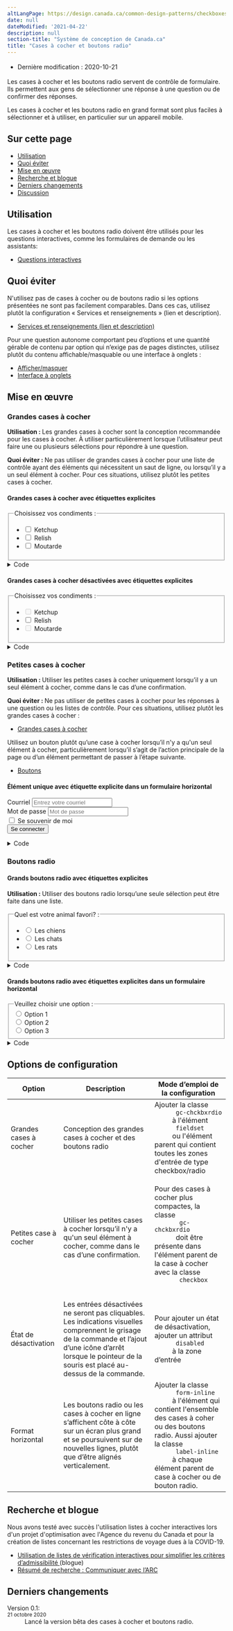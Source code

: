 ```yaml
---
altLangPage: https://design.canada.ca/common-design-patterns/checkboxes-radio-buttons.html
date: null
dateModified: '2021-04-22'
description: null
section-title: "Système de conception de Canada.ca"
title: "Cases à cocher et boutons radio"
---
```



<div class="row">
 <div class="col-md-12 pull-left">
  <ul class="list-inline small mrgn-bttm-sm" id="list-inline-desktop-only" style="line-height:1.65em">
   <li class="mrgn-rght-lg">
    Dernière modification : 2020-10-21
   </li>
  </ul>
 </div>
</div>

<p>
 Les cases à cocher et les boutons radio servent de contrôle de formulaire. Ils permettent aux gens de sélectionner une réponse à une question ou de confirmer des réponses.
</p>

<p>
 Les cases à cocher et les boutons radio en grand format sont plus faciles à sélectionner et à utiliser, en particulier sur un appareil mobile.
</p>

<section>
 <h2>
  Sur cette page
 </h2>
 <ul>
  <li>
   <a href="#utilisation">
    Utilisation
   </a>
  </li>
  <li>
   <a href="#eviter">
    Quoi éviter
   </a>
  </li>
  <li>
   <a href="#mise-en-oeuvre">
    Mise en œuvre
   </a>
  </li>
  <li>
   <a href="#recherche">
    Recherche et blogue
   </a>
  </li>
  <li>
   <a href="#derniers">
    Derniers changements
   </a>
  </li>
  <li>
   <a href="#discussion">
    Discussion
   </a>
  </li>
 </ul>
</section>

<section>
 <h2 id="utilisation">
  Utilisation
 </h2>
 <p>
  Les cases à cocher et les boutons radio doivent être utilisés pour les questions interactives, comme les formulaires de demande ou les assistants:
 </p>
 <ul>
  <li>
   <a href="./questions-interactives.html">
    Questions interactives
   </a>
  </li>
 </ul>
</section>

<section>
 <h2 id="eviter">
  Quoi éviter
 </h2>
 <p>
  N'utilisez pas de cases à cocher ou de boutons radio si les options présentées ne sont pas facilement comparables. Dans ces cas, utilisez plutôt la configuration « Services et renseignements » (lien et description).
 </p>
 <ul>
  <li>
   <a href="./services-renseignements.html">
    Services et renseignements (lien et description)
   </a>
  </li>
 </ul>
 <p>
  Pour une question autonome comportant peu d’options et une quantité gérable de contenu par option qui n’exige pas de pages distinctes, utilisez plutôt du contenu affichable/masquable ou une interface à onglets :
 </p>
 <ul>
  <li>
   <a href="./contenu-reductible.html">
    Afficher/masquer
   </a>
  </li>
  <li>
   <a href="./interface-onglets.html">
    Interface à onglets
   </a>
  </li>
 </ul>
</section>

<section>
 <h2 id="mise-en-oeuvre">
  Mise en œuvre
 </h2>
 <h3 id="grandes-cases-a-cocher">
  Grandes cases à cocher
 </h3>
 <p>
  <b>
   Utilisation :
  </b>
  Les grandes cases à cocher sont la conception recommandée pour les cases à cocher. À utiliser particulièrement lorsque l’utilisateur peut faire une ou plusieurs sélections pour répondre à une question.
 </p>
 <p>
  <b>
   Quoi éviter :
  </b>
  Ne pas utiliser de grandes cases à cocher pour une liste de contrôle ayant des éléments qui nécessitent un saut de ligne, ou lorsqu’il y a un seul élément à cocher. Pour ces situations, utilisez plutôt les petites cases à cocher.
 </p>
 <section>
  <h4>
   Grandes cases à cocher avec étiquettes explicites
  </h4>
  <div class="panel panel-default pattern-demo">
   <div class="panel-body">
    <fieldset class="provisional gc-chckbxrdio">
     <legend>
      Choisissez vos condiments :
     </legend>
     <ul class="list-unstyled lst-spcd-2">
      <li class="checkbox">
       <input id="cond1" type="checkbox"/>
       <label for="cond1">
        Ketchup
       </label>
      </li>
      <li class="checkbox">
       <input id="cond2" type="checkbox"/>
       <label for="cond2">
        Relish
       </label>
      </li>
      <li class="checkbox">
       <input id="cond3" type="checkbox"/>
       <label for="cond3">
        Moutarde
       </label>
      </li>
     </ul>
    </fieldset>
   </div>
  </div>
  <details>
   <summary>
    Code
   </summary>
   <details>
    <summary>
     HTML
    </summary>
    <pre><code>&lt;fieldset class="provisional gc-chckbxrdio"&gt;
	&lt;legend&gt;Choisissez vos condiments :&lt;/legend&gt;
	&lt;ul class="list-unstyled lst-spcd-2"&gt;
		&lt;li class="checkbox"&gt;
			&lt;input type="checkbox" id="cond1"&gt;
			&lt;label for="cond1"&gt;Ketchup&lt;/label&gt;
		&lt;/li&gt;
		&lt;li class="checkbox"&gt;
			&lt;input type="checkbox" id="cond2"&gt;
			&lt;label for="cond2"&gt;Relish&lt;/label&gt;
		&lt;/li&gt;
		&lt;li class="checkbox"&gt;
			&lt;input type="checkbox" id="cond3"&gt;
			&lt;label for="cond3"&gt;Moutarde&lt;/label&gt;
		&lt;/li&gt;
	&lt;/ul&gt;
&lt;/fieldset&gt;</code></pre>
   </details>
   <details>
    <summary>
     CSS
    </summary>
    <pre><code>.provisional.gc-chckbxrdio label {
	cursor: pointer;
	display: block;
	font-size: 20px;
}
.provisional.gc-chckbxrdio legend {
	float: none;
	font-size: 22px;
	font-weight: 700;
	margin-bottom: 15px;
	margin-top: 0;
}
.provisional.gc-chckbxrdio input[type="checkbox"] {
	border: 0;
	clip: rect(0 0 0 0);
	height: 1px;
	margin: -1px;
	overflow: hidden;
	padding: 0;
	position: absolute;
	width: 1px;
}
.provisional.gc-chckbxrdio input[type="checkbox"][disabled] + label {
	cursor: not-allowed;
	opacity: .5;
}
.provisional.gc-chckbxrdio input[type="checkbox"] + label {
	display: inline-block;
	line-height: 2;
	margin-left: 36px;
	width: auto;
}
.provisional.gc-chckbxrdio input[type="checkbox"] + label::before {
	border: 4px solid #fff;
	-webkit-box-shadow: 0 0 0 2px #000;
	box-shadow: 0 0 0 2px #000;
	content: "";
	display: inline-block;
	height: 36px;
	left: 0;
	position: absolute;
	top: 2px;
	width: 36px;
}
.provisional.gc-chckbxrdio input[type="checkbox"] + label:hover::before {
	background-image: -webkit-gradient(linear, left top, left bottom, from(#e6e5e5), color-stop(50%, white));
	background-image: linear-gradient(to bottom, #e6e5e5, white 50%);
}
.provisional.gc-chckbxrdio input[type="checkbox"]:focus + label::before {
	-webkit-box-shadow: 0 0 0 2px #000, 0 0 8px 4px #3b99fc;
	box-shadow: 0 0 0 2px #000, 0 0 8px 4px #3b99fc;
}
.provisional.gc-chckbxrdio input[type="checkbox"]:checked + label::after {
	border-color: #333;
	border-style: solid;
	border-width: 0 5px 5px 0;
	content: "";
	display: inline-block;
	height: 26px;
	left: 12px;
	position: absolute;
	top: 4px;
	-webkit-transform: rotate(45deg);
	transform: rotate(45deg);
	width: 13px;
}</code></pre>
   </details>
  </details>
  <h4>
   Grandes cases à cocher désactivées avec étiquettes explicites
  </h4>
  <div class="panel panel-default pattern-demo">
   <div class="panel-body">
    <fieldset class="provisional gc-chckbxrdio">
     <legend>
      Choisissez vos condiments :
     </legend>
     <ul class="list-unstyled lst-spcd-2">
      <li class="checkbox">
       <input disabled="" id="cond4" type="checkbox"/>
       <label for="cond4">
        Ketchup
       </label>
      </li>
      <li class="checkbox">
       <input id="cond5" type="checkbox"/>
       <label for="cond5">
        Relish
       </label>
      </li>
      <li class="checkbox">
       <input disabled="" id="cond6" type="checkbox"/>
       <label for="cond6">
        Moutarde
       </label>
      </li>
     </ul>
    </fieldset>
   </div>
  </div>
  <details>
   <summary>
    Code
   </summary>
   <details>
    <summary>
     HTML
    </summary>
    <pre><code>&lt;fieldset class="provisional gc-chckbxrdio"&gt;
	&lt;legend&gt;Choisissez vos condiments :&lt;/legend&gt;
	&lt;ul class="list-unstyled lst-spcd-2"&gt;
		&lt;li class="checkbox"&gt;
			&lt;input type="checkbox" id="cond4" disabled&gt;
			&lt;label for="cond1"&gt;Ketchup&lt;/label&gt;
		&lt;/li&gt;
		&lt;li class="checkbox"&gt;
			&lt;input type="checkbox" id="cond5"&gt;
			&lt;label for="cond2"&gt;Relish&lt;/label&gt;
		&lt;/li&gt;
		&lt;li class="checkbox"&gt;
			&lt;input type="checkbox" id="cond6" disabled&gt;
			&lt;label for="cond3"&gt;Moutarde&lt;/label&gt;
		&lt;/li&gt;
	&lt;/ul&gt;
&lt;/fieldset&gt;</code></pre>
   </details>
   <details>
    <summary>
     CSS
    </summary>
    <pre><code>.provisional.gc-chckbxrdio label {
	cursor: pointer;
	display: block;
	font-size: 20px;
}
.provisional.gc-chckbxrdio legend {
	float: none;
	font-size: 22px;
	font-weight: 700;
	margin-bottom: 15px;
	margin-top: 0;
}
.provisional.gc-chckbxrdio input[type="checkbox"] {
	border: 0;
	clip: rect(0 0 0 0);
	height: 1px;
	margin: -1px;
	overflow: hidden;
	padding: 0;
	position: absolute;
	width: 1px;
}
.provisional.gc-chckbxrdio input[type="checkbox"][disabled] + label {
	cursor: not-allowed;
	opacity: .5;
}
.provisional.gc-chckbxrdio input[type="checkbox"] + label {
	display: inline-block;
	line-height: 2;
	margin-left: 36px;
	width: auto;
}
.provisional.gc-chckbxrdio input[type="checkbox"] + label::before {
	border: 4px solid #fff;
	-webkit-box-shadow: 0 0 0 2px #000;
	box-shadow: 0 0 0 2px #000;
	content: "";
	display: inline-block;
	height: 36px;
	left: 0;
	position: absolute;
	top: 2px;
	width: 36px;
}
.provisional.gc-chckbxrdio input[type="checkbox"] + label:hover::before {
	background-image: -webkit-gradient(linear, left top, left bottom, from(#e6e5e5), color-stop(50%, white));
	background-image: linear-gradient(to bottom, #e6e5e5, white 50%);
}
.provisional.gc-chckbxrdio input[type="checkbox"]:focus + label::before {
	-webkit-box-shadow: 0 0 0 2px #000, 0 0 8px 4px #3b99fc;
	box-shadow: 0 0 0 2px #000, 0 0 8px 4px #3b99fc;
}
.provisional.gc-chckbxrdio input[type="checkbox"]:checked + label::after {
	border-color: #333;
	border-style: solid;
	border-width: 0 5px 5px 0;
	content: "";
	display: inline-block;
	height: 26px;
	left: 12px;
	position: absolute;
	top: 4px;
	-webkit-transform: rotate(45deg);
	transform: rotate(45deg);
	width: 13px;
}</code></pre>
   </details>
  </details>
 </section>
 <section>
  <h3 id="small-checkboxes">
   Petites cases à cocher
  </h3>
  <p>
   <b>
    Utilisation :
   </b>
   Utiliser les petites cases à cocher uniquement lorsqu’il y a un seul élément à cocher, comme dans le cas d’une confirmation.
  </p>
  <p>
   <b>
    Quoi éviter :
   </b>
   Ne pas utiliser de petites cases à cocher pour les réponses à une question ou les listes de contrôle. Pour ces situations, utilisez plutôt les grandes cases à cocher :
  </p>
  <ul>
   <li>
    <a href="#grandes-cases-a-cocher">
     Grandes cases à cocher
    </a>
   </li>
  </ul>
  <p>
   Utilisez un bouton plutôt qu’une case à cocher lorsqu’il n'y a qu'un seul élément à cocher, particulièrement lorsqu’il s’agit de l’action principale de la page ou d’un élément permettant de passer à l’étape suivante.
  </p>
  <ul>
   <li>
    <a href="./boutons.html">
     Boutons
    </a>
   </li>
  </ul>
  <h4>
   Élément unique avec étiquette explicite dans un formulaire horizontal
  </h4>
  <div class="panel panel-default pattern-demo">
   <div class="panel-body">
    <form action="#" class="form-inline" method="get">
     <div class="form-group">
      <label class="wb-inv" for="exampleInputEmail2">
       Courriel
      </label>
      <input class="form-control" id="exampleInputEmail2" placeholder="Entrez votre courriel" type="email">
      </input>
     </div>
     <div class="form-group">
      <label class="wb-inv" for="exampleInputPassword2">
       Mot de passe
      </label>
      <input class="form-control" id="exampleInputPassword2" placeholder="Mot de passe" type="password">
      </input>
     </div>
     <div class="checkbox provisional gc-chckbxrdio">
      <input id="remember2" type="checkbox">
       <label for="remember2">
        Se souvenir de moi
       </label>
      </input>
     </div>
     <button class="btn btn-default" type="submit">
      Se connecter
     </button>
    </form>
   </div>
  </div>
  <details>
   <summary>
    Code
   </summary>
   <details>
    <summary>
     HTML
    </summary>
    <pre class="mrgn-tp-md"><code>&lt;form class="form-inline" method="get" action="#"&gt;
	&lt;div class="form-group"&gt;
		&lt;label class="wb-inv" for="exampleInputEmail2"&gt;Courriel&lt;/label&gt;
		&lt;input type="email" class="form-control" id="exampleInputEmail2" placeholder="Entrez votre courriel" /&gt;
	&lt;/div&gt;
	&lt;div class="form-group"&gt;
		&lt;label class="wb-inv" for="exampleInputPassword2"&gt;Mot de passe&lt;/label&gt;
		&lt;input type="password" class="form-control" id="exampleInputPassword2" placeholder="Mot de passe" /&gt;
	&lt;/div&gt;
	&lt;div class="checkbox provisional gc-chckbxrdio"&gt;
		&lt;input id="remember2" type="checkbox" /&gt;
		&lt;label for="remember2"&gt;Se souvenir de moi&lt;/label&gt;
	&lt;/div&gt;
	&lt;button type="submit" class="btn btn-default"&gt;Se connecter&lt;/button&gt;
&lt;/form&gt;</code></pre>
   </details>
   <details>
    <summary>
     CSS
    </summary>
    <pre><code>.provisional.gc-chckbxrdio label {
	cursor: pointer;
	display: block;
	font-size: 20px;
}
.provisional.gc-chckbxrdio legend {
	float: none;
	font-size: 22px;
	font-weight: 700;
	margin-bottom: 15px;
	margin-top: 0;
}
.provisional.gc-chckbxrdio input[type="checkbox"] {
	border: 0;
	clip: rect(0 0 0 0);
	height: 1px;
	margin: -1px;
	overflow: hidden;
	padding: 0;
	position: absolute;
	width: 1px;
}
.provisional.gc-chckbxrdio input[type="checkbox"][disabled] + label {
	cursor: not-allowed;
	opacity: .5;
}
.provisional.gc-chckbxrdio input[type="checkbox"] + label {
	display: inline-block;
	line-height: 2;
	margin-left: 36px;
	width: auto;
}
.provisional.gc-chckbxrdio input[type="checkbox"] + label::before {
	border: 4px solid #fff;
	-webkit-box-shadow: 0 0 0 2px #000;
	box-shadow: 0 0 0 2px #000;
	content: "";
	display: inline-block;
	height: 36px;
	left: 0;
	position: absolute;
	top: 2px;
	width: 36px;
}
.provisional.gc-chckbxrdio input[type="checkbox"] + label:hover::before {
	background-image: -webkit-gradient(linear, left top, left bottom, from(#e6e5e5), color-stop(50%, white));
	background-image: linear-gradient(to bottom, #e6e5e5, white 50%);
}
.provisional.gc-chckbxrdio input[type="checkbox"]:focus + label::before {
	-webkit-box-shadow: 0 0 0 2px #000, 0 0 8px 4px #3b99fc;
	box-shadow: 0 0 0 2px #000, 0 0 8px 4px #3b99fc;
}
.provisional.gc-chckbxrdio.checkbox input[type="checkbox"] + label,
.provisional.gc-chckbxrdio.checkbox input[type="checkbox"] + label + ul {
	font-size: 17px;
	min-height: 23px;
}
.provisional.gc-chckbxrdio.checkbox input[type="checkbox"] + label::before {
	height: 24px;
	left: 6px;
	top: 4px;
	width: 24px;
}
.provisional.gc-chckbxrdio.checkbox input[type="checkbox"]:checked + label::after {
	border-width: 0 3px 3px 0;
	height: 16px;
	left: 14px;
	top: 6px;
	width: 9px;
}
.provisional.gc-chckbxrdio input[type="checkbox"]:checked + label::after {
	border-color: #333;
	border-style: solid;
	border-width: 0 5px 5px 0;
	content: "";
	display: inline-block;
	height: 26px;
	left: 12px;
	position: absolute;
	top: 4px;
	-webkit-transform: rotate(45deg);
	transform: rotate(45deg);
	width: 13px;
}</code></pre>
   </details>
  </details>
 </section>
 <section>
  <h3>
   Boutons radio
  </h3>
  <h4>
   Grands boutons radio avec étiquettes explicites
  </h4>
  <p>
   <b>
    Utilisation :
   </b>
   Utiliser des boutons radio lorsqu’une seule sélection peut être faite dans une liste.
  </p>
  <div class="panel panel-default pattern-demo">
   <div class="panel-body">
    <fieldset class="provisional gc-chckbxrdio">
     <legend>
      Quel est votre animal favori? :
     </legend>
     <ul class="list-unstyled lst-spcd-2">
      <li class="radio">
       <input id="animal-1" name="animal" type="radio"/>
       <label for="animal-1">
        Les chiens
       </label>
      </li>
      <li class="radio">
       <input id="animal-2" name="animal" type="radio"/>
       <label for="animal-2">
        Les chats
       </label>
      </li>
      <li class="radio">
       <input id="animal-3" name="animal" type="radio"/>
       <label for="animal-3">
        Les rats
       </label>
      </li>
     </ul>
    </fieldset>
   </div>
  </div>
  <details>
   <summary>
    Code
   </summary>
   <details>
    <summary>
     HTML
    </summary>
    <pre><code>&lt;fieldset class="gc-chckbxrio"&gt;
	&lt;legend&gt;Quel est votre animal favori? &lt;small class="text-muted"&gt;(cases à cocher + explicit label, grande case)&lt;/small&gt;&lt;/legend&gt;
	&lt;ul class="list-unstyled lst-spcd-2"&gt;
		&lt;li class="radio"&gt;
			&lt;input type="radio" name="animal" id="animal-1"&gt;
			&lt;label for="animal-1"&gt;Les chiens&lt;/label&gt;
		&lt;/li&gt;
		&lt;li class="radio"&gt;
			&lt;input type="radio" name="animal" id="animal-2"&gt;
			&lt;label for="animal-2"&gt;Les chats&lt;/label&gt;
		&lt;/li&gt;
		&lt;li class="radio"&gt;
			&lt;input type="radio" name="animal" id="animal-3"&gt;
			&lt;label for="animal-3"&gt;Les rats&lt;/label&gt;
		&lt;/li&gt;
	&lt;/ul&gt;
&lt;/fieldset&gt;</code></pre>
   </details>
   <details>
    <summary>
     CSS
    </summary>
    <pre><code>.provisional.gc-chckbxrdio label {
	cursor: pointer;
	display: block;
	font-size: 20px;
}
.provisional.gc-chckbxrdio legend {
	float: none;
	font-size: 22px;
	font-weight: 700;
	margin-bottom: 15px;
	margin-top: 0;
}
.provisional.gc-chckbxrdio input[type="radio"] {
	border: 0;
	clip: rect(0 0 0 0);
	height: 1px;
	margin: -1px;
	overflow: hidden;
	padding: 0;
	position: absolute;
	width: 1px;
}
.provisional.gc-chckbxrdio input[type="radio"][disabled] + label {
	cursor: not-allowed;
	opacity: .5;
}
.provisional.gc-chckbxrdio input[type="radio"] + label {
	display: inline-block;
	line-height: 2;
	margin-left: 36px;
	width: auto;
}
.provisional.gc-chckbxrdio input[type="radio"] + label::before {
	border: 4px solid #fff;
	-webkit-box-shadow: 0 0 0 2px #000;
	box-shadow: 0 0 0 2px #000;
	content: "";
	display: inline-block;
	height: 36px;
	left: 0;
	position: absolute;
	top: 2px;
	width: 36px;
}
.provisional.gc-chckbxrdio input[type="radio"] + label:hover::before {
	background-image: -webkit-gradient(linear, left top, left bottom, from(#e6e5e5), color-stop(50%, white));
	background-image: linear-gradient(to bottom, #e6e5e5, white 50%);
}
.provisional.gc-chckbxrdio input[type="radio"]:focus + label::before {
	-webkit-box-shadow: 0 0 0 2px #000, 0 0 8px 4px #3b99fc;
	box-shadow: 0 0 0 2px #000, 0 0 8px 4px #3b99fc;
}
.provisional.gc-chckbxrdio input[type="radio"] + label::before {
	border-radius: 50%;
}
.provisional.gc-chckbxrdio input[type="radio"]:checked + label::before {
	background: #444;
}</code></pre>
   </details>
  </details>
  <h4>
   Grands boutons radio avec étiquettes explicites dans un formulaire horizontal
  </h4>
  <div class="panel panel-default pattern-demo">
   <div class="panel-body">
    <fieldset class="provisional gc-chckbxrdio form-inline">
     <legend>
      Veuillez choisir une option :
     </legend>
     <div class="label-inline">
      <input id="inlineRadio1" name="optradio" type="radio"/>
      <label for="inlineRadio1">
       Option 1
      </label>
     </div>
     <div class="label-inline">
      <input id="inlineRadio2" name="optradio" type="radio"/>
      <label for="inlineRadio2">
       Option 2
      </label>
     </div>
     <div class="label-inline">
      <input id="inlineRadio3" name="optradio" type="radio"/>
      <label for="inlineRadio3">
       Option 3
      </label>
     </div>
    </fieldset>
   </div>
  </div>
 </section>
</section>

<details>
 <summary>
  Code
 </summary>
 <details>
  <summary>
   HTML
  </summary>
  <pre><code>&lt;fieldset class="provisional gc-chckbxrdio form-inline"&gt;
	&lt;legend&gt;Veuillez choisir une option :&lt;/legend&gt;
	&lt;div class="label-inline"&gt;
		&lt;input type="radio" id="inlineRadio1" name="optradio"&gt;
		&lt;label for="inlineRadio1"&gt;Option 1&lt;/label&gt;
	&lt;/div&gt;
	&lt;div class="label-inline"&gt;
		&lt;input type="radio" id="inlineRadio2" name="optradio"&gt;
		&lt;label for="inlineRadio2"&gt;Option 2&lt;/label&gt;
	&lt;/div&gt;
	&lt;div class="label-inline"&gt;
		&lt;input type="radio" id="inlineRadio3" name="optradio"&gt;
		&lt;label for="inlineRadio3"&gt;Option 3&lt;/label&gt;
	&lt;/div&gt;
&lt;/fieldset&gt;</code></pre>
 </details>
 <details>
  <summary>
   CSS
  </summary>
  <pre><code>.provisional.gc-chckbxrdio label {
	cursor: pointer;
	display: block;
	font-size: 20px;
}
.provisional.gc-chckbxrdio legend {
	float: none;
	font-size: 22px;
	font-weight: 700;
	margin-bottom: 15px;
	margin-top: 0;
}
.provisional.gc-chckbxrdio input[type="radio"] {
	border: 0;
	clip: rect(0 0 0 0);
	height: 1px;
	margin: -1px;
	overflow: hidden;
	padding: 0;
	position: absolute;
	width: 1px;
}
.provisional.gc-chckbxrdio input[type="radio"][disabled] + label {
	cursor: not-allowed;
	opacity: .5;
}
.provisional.gc-chckbxrdio input[type="radio"] + label {
	display: inline-block;
	line-height: 2;
	margin-left: 36px;
	width: auto;
}
.provisional.gc-chckbxrdio input[type="radio"] + label::before {
	border: 4px solid #fff;
	-webkit-box-shadow: 0 0 0 2px #000;
	box-shadow: 0 0 0 2px #000;
	content: "";
	display: inline-block;
	height: 36px;
	left: 0;
	position: absolute;
	top: 2px;
	width: 36px;
}
.provisional.gc-chckbxrdio input[type="radio"] + label:hover::before {
	background-image: -webkit-gradient(linear, left top, left bottom, from(#e6e5e5), color-stop(50%, white));
	background-image: linear-gradient(to bottom, #e6e5e5, white 50%);
}
.provisional.gc-chckbxrdio input[type="radio"]:focus + label::before {
	-webkit-box-shadow: 0 0 0 2px #000, 0 0 8px 4px #3b99fc;
	box-shadow: 0 0 0 2px #000, 0 0 8px 4px #3b99fc;
}
.provisional.gc-chckbxrdio input[type="radio"] + label::before {
	border-radius: 50%;
}
.provisional.gc-chckbxrdio input[type="radio"]:checked + label::before {
	background: #444;
}
.provisional.gc-chckbxrdio.form-inline .label-inline {
	padding-right: 20px;
}
.provisional.gc-chckbxrdio.form-inline .label-inline label {
	padding-left: 10px;
}</code></pre>
 </details>
</details>

<section>
 <h2 id="configurations">
  Options de configuration
 </h2>
 <table class="table">
  <thead>
   <tr>
    <th>
     Option
    </th>
    <th>
     Description
    </th>
    <th>
     Mode d’emploi de la configuration
    </th>
   </tr>
  </thead>
  <tbody>
   <tr>
    <td>
     Grandes cases à cocher
    </td>
    <td>
     Conception des grandes cases à cocher et des boutons radio
    </td>
    <td>
     Ajouter la classe
     <code>
      gc-chckbxrdio
     </code>
     à l'élément
     <code>
      fieldset
     </code>
     ou l'élément parent qui contient toutes les zones d'entrée de type checkbox/radio
    </td>
   </tr>
   <tr>
    <td>
     Petites case à cocher
    </td>
    <td>
     Utiliser les petites cases à cocher lorsqu’il n'y a qu'un seul élément à cocher, comme dans le cas d’une confirmation.
    </td>
    <td>
     <p>
      Pour des cases à cocher plus compactes, la classe
      <code>
       gc-chckbxrdio
      </code>
      doit être présente dans l'élément parent de la case à cocher avec la classe
      <code>
       checkbox
      </code>
     </p>
    </td>
   </tr>
   <tr>
    <td>
     État de désactivation
    </td>
    <td>
     Les entrées désactivées ne seront pas cliquables. Les indications visuelles comprennent le grisage de la commande et l’ajout d’une icône d’arrêt lorsque le pointeur de la souris est placé au-dessus de la commande.
    </td>
    <td>
     Pour ajouter un état de désactivation, ajouter un attribut
     <code>
      disabled
     </code>
     à la zone d’entrée
    </td>
   </tr>
   <tr>
    <td>
     Format horizontal
    </td>
    <td>
     Les boutons radio ou les cases à cocher en ligne s’affichent côte à côte sur un écran plus grand et se poursuivent sur de nouvelles lignes, plutôt que d’être alignés verticalement.
    </td>
    <td>
     Ajouter la classe
     <code>
      form-inline
     </code>
     à l'élément qui contient l'ensemble des cases à coher ou des boutons radio. Aussi ajouter la classe
     <code>
      label-inline
     </code>
     à chaque élément parent de case à cocher ou de bouton radio.
    </td>
   </tr>
  </tbody>
 </table>
</section>

<h2 id="recherche">
 Recherche et blogue
</h2>

<p>
 Nous avons testé avec succès l'utilisation listes à cocher interactives lors d'un projet d'optimisation avec l'Agence du revenu du Canada et pour la création de listes concernant les restrictions de voyage dues à la COVID-19.
</p>

<ul>
 <li>
  <a href="https://blogue.canada.ca/2020/11/12/listes-de-verification-interactives.html">
   Utilisation de listes de vérification interactives pour simplifier les critères d’admissibilité
  </a>
  (blogue)
 </li>
 <li>
  <a href="{{ site.url }}/resumes-recherche/arc-contactez-nous-resume-recherche.html">
   Résumé de recherche : Communiquer avec l’ARC
  </a>
 </li>
</ul>

<section>
 <h2 id="derniers">
  Derniers changements
 </h2>
 <dl class="dl-horizontal">
  <dt>
   Version 0.1:
   <br/>
   <small>
    <time class="link-muted" datetime="2020-10-19">
     21 octobre 2020
    </time>
   </small>
  </dt>
  <dd>
   Lancé la version bêta des cases à cocher et boutons radio.
  </dd>
 </dl>
</section>
